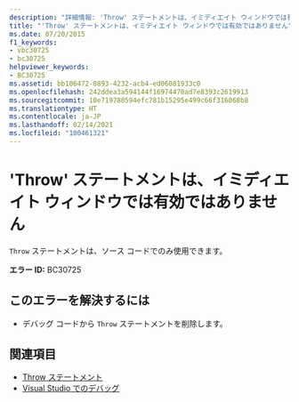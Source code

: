 ```yaml
---
description: "詳細情報: 'Throw' ステートメントは、イミディエイト ウィンドウでは有効ではありません"
title: "'Throw' ステートメントは、イミディエイト ウィンドウでは有効ではありません"
ms.date: 07/20/2015
f1_keywords:
- vbc30725
- bc30725
helpviewer_keywords:
- BC30725
ms.assetid: bb106472-0893-4232-acb4-ed06081933c0
ms.openlocfilehash: 242ddea3a594144f16974470ad7e8393c2619913
ms.sourcegitcommit: 10e719780594efc781b15295e499c66f316068b8
ms.translationtype: HT
ms.contentlocale: ja-JP
ms.lasthandoff: 02/14/2021
ms.locfileid: "100461321"
---
```

# <a name="throw-statements-are-not-valid-in-the-immediate-window"></a>'Throw' ステートメントは、イミディエイト ウィンドウでは有効ではありません

`Throw` ステートメントは、ソース コードでのみ使用できます。  
  
 **エラー ID:** BC30725  
  
## <a name="to-correct-this-error"></a>このエラーを解決するには  
  
- デバッグ コードから `Throw` ステートメントを削除します。  
  
## <a name="see-also"></a>関連項目

- [Throw ステートメント](../language-reference/statements/throw-statement.md)
- [Visual Studio でのデバッグ](/visualstudio/debugger/debugger-feature-tour)
